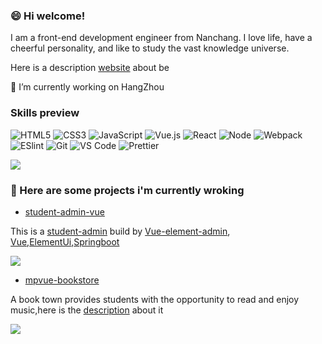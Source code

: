 ###  😄 Hi welcome!

I am a front-end development engineer from Nanchang. I love life, have a cheerful personality, and like to study the vast knowledge universe.

Here is a description [website](https://me.yangxiansheng.top/) about be

🔭 I’m currently working on HangZhou

### Skills preview

![HTML5](https://img.shields.io/badge/-HTML5-%23E44D27?style=for-the-badge&logo=html5&logoColor=ffffff)
![CSS3](https://img.shields.io/badge/-CSS3-%231572B6?style=for-the-badge&logo=css3)
![JavaScript](https://img.shields.io/badge/-JavaScript-%23F7DF1C?style=for-the-badge&logo=javascript&logoColor=000000&labelColor=%23F7DF1C&color=%23FFCE5A)
![Vue.js](https://img.shields.io/badge/-Vue.js-%232c3e50?style=for-the-badge&logo=Vue.js)
![React](https://img.shields.io/badge/-React-%23282C34?style=for-the-badge&logo=react)
![Node](https://img.shields.io/badge/-NodeJS-%23F05032?style=for-the-badge&logo=Node.js&logoColor=%23ffffff)
![Webpack](https://img.shields.io/badge/-Webpack-%232C3A42?style=for-the-badge&logo=webpack)
![ESlint](https://img.shields.io/badge/-ESLint-%234B32C3?style=for-the-badge&logo=eslint)
![Git](https://img.shields.io/badge/-Git-%23F05032?style=for-the-badge&logo=git&logoColor=%23ffffff)
![VS Code](https://img.shields.io/badge/-VSCode-%23007ACC?style=for-the-badge&logo=visual-studio-code)
![Prettier](https://img.shields.io/badge/-Prettier-%23142027?style=for-the-badge&logo=prettier)

![](https://github-readme-stats.vercel.app/api?username=251205668&count_private=true&show_icons=true&theme=synthwave)

###  🌱 Here are some projects i'm currently wroking

- [student-admin-vue](https://github.com/251205668/student-admin-template)

This is a [student-admin](http://student-admin.yangxiansheng.top/#/dashboard) build by [Vue-element-admin](https://github.com/PanJiaChen/vue-element-admin), [Vue](https://github.com/vuejs/vue),[ElementUi](https://github.com/ElemeFE/element),[Springboot](https://github.com/spring-projects/spring-boot)

![](https://image.yangxiansheng.top/img/20200616133520.png?imagelist)

- [mpvue-bookstore](https://github.com/251205668/mpvueBookStore)

A book town provides students with the opportunity to read and enjoy music,here is the [description](https://bookstore.yangxiansheng.top/) about it

![](https://image.yangxiansheng.top/img/20200916174118.png?imglist)
